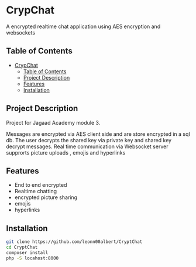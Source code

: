 # CrypChat

A encrypted realtime chat application using AES encryption and websockets
## Table of Contents

- [CrypChat](#crypchat)
  - [Table of Contents](#table-of-contents)
  - [Project Description](#project-description)
  - [Features](#features)
  - [Installation](#installation)

## Project Description

Project for Jagaad Academy module 3. 

Messages are encrypted via AES client side and are store encrypted in a sql db. The user decrypts the shared key via private key and shared key decrypt messages. 
Real time communication via Websocket server supprorts picture uploads , emojis and hyperlinks

## Features

- End to end encrypted 
- Realtime chatting 
- encrypted picture sharing
- emojis 
- hyperlinks


## Installation


```bash
git clone https://github.com/leonn00albert/CryptChat
cd CryptChat
composer install
php -S locahost:8000 
```

